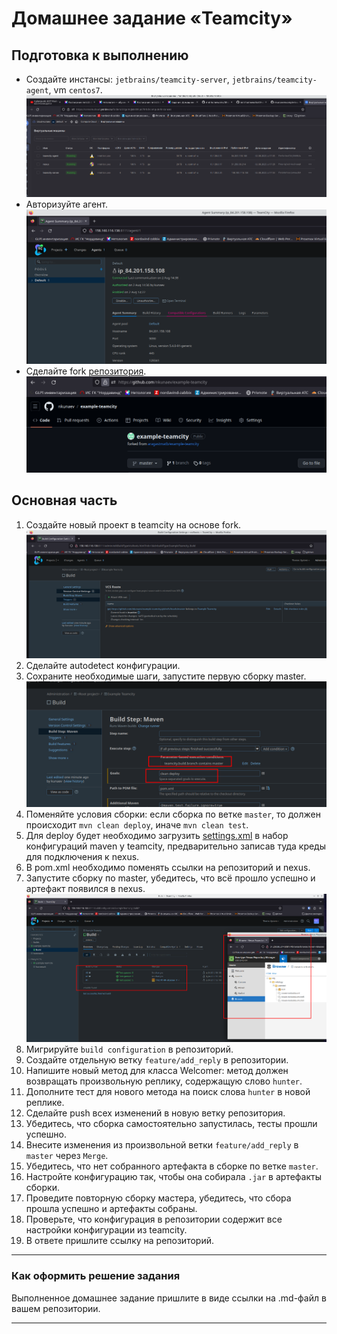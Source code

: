 # Домашнее задание «Teamcity»

## Подготовка к выполнению

* Создайте инстансы: `jetbrains/teamcity-server`, `jetbrains/teamcity-agent`, vm `centos7`. 
![img.png](img.png)
* Авторизуйте агент. 
![img_1.png](img_1.png)
* Сделайте fork [репозитория](https://github.com/aragastmatb/example-teamcity).
![img_2.png](img_2.png)

## Основная часть

1. Создайте новый проект в teamcity на основе fork.
![img_3.png](img_3.png)
2. Сделайте autodetect конфигурации.
3. Сохраните необходимые шаги, запустите первую сборку master.
![img_4.png](img_4.png)
4. Поменяйте условия сборки: если сборка по ветке `master`, то должен происходит `mvn clean deploy`, иначе `mvn clean test`.
5. Для deploy будет необходимо загрузить [settings.xml](teamcityettings.xml) в набор конфигураций maven у teamcity, предварительно записав туда креды для подключения к nexus.
6. В pom.xml необходимо поменять ссылки на репозиторий и nexus.
7. Запустите сборку по master, убедитесь, что всё прошло успешно и артефакт появился в nexus.
![img_5.png](img_5.png)
8. Мигрируйте `build configuration` в репозиторий.
9. Создайте отдельную ветку `feature/add_reply` в репозитории.
10. Напишите новый метод для класса Welcomer: метод должен возвращать произвольную реплику, содержащую слово `hunter`.
11. Дополните тест для нового метода на поиск слова `hunter` в новой реплике.
12. Сделайте push всех изменений в новую ветку репозитория.
13. Убедитесь, что сборка самостоятельно запустилась, тесты прошли успешно.
14. Внесите изменения из произвольной ветки `feature/add_reply` в `master` через `Merge`.
15. Убедитесь, что нет собранного артефакта в сборке по ветке `master`.
16. Настройте конфигурацию так, чтобы она собирала `.jar` в артефакты сборки.
17. Проведите повторную сборку мастера, убедитесь, что сбора прошла успешно и артефакты собраны.
18. Проверьте, что конфигурация в репозитории содержит все настройки конфигурации из teamcity.
19. В ответе пришлите ссылку на репозиторий.

---

### Как оформить решение задания

Выполненное домашнее задание пришлите в виде ссылки на .md-файл в вашем репозитории.

---
